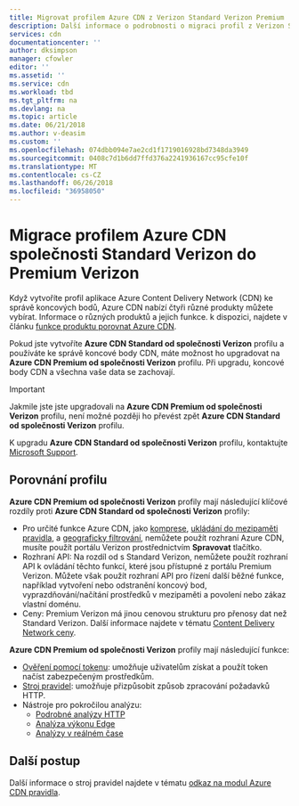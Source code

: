 ```yaml
---
title: Migrovat profilem Azure CDN z Verizon Standard Verizon Premium | Microsoft Docs
description: Další informace o podrobnosti o migraci profil z Verizon Standard Verizon Premium.
services: cdn
documentationcenter: ''
author: dksimpson
manager: cfowler
editor: ''
ms.assetid: ''
ms.service: cdn
ms.workload: tbd
ms.tgt_pltfrm: na
ms.devlang: na
ms.topic: article
ms.date: 06/21/2018
ms.author: v-deasim
ms.custom: ''
ms.openlocfilehash: 074dbb094e7ae2cd1f1719016928bd7348da3949
ms.sourcegitcommit: 0408c7d1b6dd7ffd376a2241936167cc95cfe10f
ms.translationtype: MT
ms.contentlocale: cs-CZ
ms.lasthandoff: 06/26/2018
ms.locfileid: "36958050"
---
```

# <a name="migrate-an-azure-cdn-profile-from-standard-verizon-to-premium-verizon"></a>Migrace profilem Azure CDN společnosti Standard Verizon do Premium Verizon

Když vytvoříte profil aplikace Azure Content Delivery Network (CDN) ke správě koncových bodů, Azure CDN nabízí čtyři různé produkty můžete vybírat. Informace o různých produktů a jejich funkce. k dispozici, najdete v článku [funkce produktu porovnat Azure CDN](cdn-features.md).

Pokud jste vytvoříte **Azure CDN Standard od společnosti Verizon** profilu a používáte ke správě koncové body CDN, máte možnost ho upgradovat na **Azure CDN Premium od společnosti Verizon** profilu. Při upgradu, koncové body CDN a všechna vaše data se zachovají. 

> [!IMPORTANT]
> Jakmile jste jste upgradovali na **Azure CDN Premium od společnosti Verizon** profilu, není možné později ho převést zpět **Azure CDN Standard od společnosti Verizon** profilu.
> 

K upgradu **Azure CDN Standard od společnosti Verizon** profilu, kontaktujte [Microsoft Support](https://azure.microsoft.com/support/options/).

## <a name="profile-comparison"></a>Porovnání profilu
**Azure CDN Premium od společnosti Verizon** profily mají následující klíčové rozdíly proti **Azure CDN Standard od společnosti Verizon** profily:
- Pro určité funkce Azure CDN, jako [komprese](cdn-improve-performance.md), [ukládání do mezipaměti pravidla](cdn-caching-rules.md), a [geograficky filtrování](cdn-restrict-access-by-country.md), nemůžete použít rozhraní Azure CDN, musíte použít portálu Verizon prostřednictvím **Spravovat** tlačítko.
- Rozhraní API: Na rozdíl od s Standard Verizon, nemůžete použít rozhraní API k ovládání těchto funkcí, které jsou přístupné z portálu Premium Verizon. Můžete však použít rozhraní API pro řízení další běžné funkce, například vytvoření nebo odstranění koncový bod, vyprazdňování/načítání prostředků v mezipaměti a povolení nebo zákaz vlastní doménu.
- Ceny: Premium Verizon má jinou cenovou strukturu pro přenosy dat než Standard Verizon. Další informace najdete v tématu [Content Delivery Network ceny](https://azure.microsoft.com/pricing/details/cdn/).

**Azure CDN Premium od společnosti Verizon** profily mají následující funkce:
- [Ověření pomocí tokenu](cdn-token-auth.md): umožňuje uživatelům získat a použít token načíst zabezpečeným prostředkům.
- [Stroj pravidel](cdn-rules-engine.md): umožňuje přizpůsobit způsob zpracování požadavků HTTP.
- Nástroje pro pokročilou analýzu:
   - [Podrobné analýzy HTTP](cdn-advanced-http-reports.md)
   - [Analýza výkonu Edge](cdn-edge-performance.md)
   - [Analýzy v reálném čase](cdn-real-time-alerts.md)


## <a name="next-steps"></a>Další postup
Další informace o stroj pravidel najdete v tématu [odkaz na modul Azure CDN pravidla](cdn-rules-engine-reference.md).

